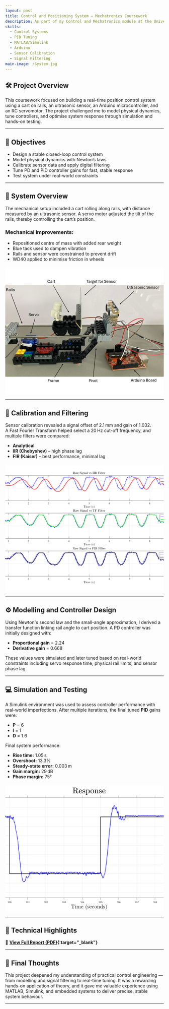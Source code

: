 ```yaml
---
layout: post
title: Control and Positioning System – Mechatronics Coursework
description: As part of my Control and Mechatronics module at the University of Bath, I designed, simulated, and tested a closed-loop control system to balance a cart on rails using real-time feedback and tuned PID control.
skills: 
  - Control Systems
  - PID Tuning
  - MATLAB/Simulink
  - Arduino
  - Sensor Calibration
  - Signal Filtering
main-image: /System.jpg
---
```


## 🛠️ Project Overview

This coursework focused on building a real-time position control system using a cart on rails, an ultrasonic sensor, an Arduino microcontroller, and an RC servomotor. The project challenged me to model physical dynamics, tune controllers, and optimise system response through simulation and hands-on testing.

---

## 🎯 Objectives

- Design a stable closed-loop control system  
- Model physical dynamics with Newton’s laws  
- Calibrate sensor data and apply digital filtering  
- Tune PD and PID controller gains for fast, stable response  
- Test system under real-world constraints

---

## 🧪 System Overview

The mechanical setup included a cart rolling along rails, with distance measured by an ultrasonic sensor. A servo motor adjusted the tilt of the rails, thereby controlling the cart’s position.

### Mechanical Improvements:
- Repositioned centre of mass with added rear weight  
- Blue tack used to dampen vibration  
- Rails and sensor were constrained to prevent drift  
- WD40 applied to minimise friction in wheels

<div style="text-align: center; margin-top: 20px;">
  <img src="/assets/documents/Mechanical System.png" style="height: 400px; object-fit: cover;" alt="System on test bench">
  <p style="margin-top: 8px;"></p>
</div>

---

## 📐 Calibration and Filtering

Sensor calibration revealed a signal offset of 2.1 mm and gain of 1.032.  
A Fast Fourier Transform helped select a 20 Hz cut-off frequency, and multiple filters were compared:
- **Analytical**
- **IIR (Chebyshev)** – high phase lag  
- **FIR (Kaiser)** – best performance, minimal lag  

<div style="text-align: center; margin-top: 20px;">
  <img src="/assets/documents/filter.png" style="height: 400px; object-fit: cover;" alt="Filter comparison plot">
  <p style="margin-top: 8px;"></p>
</div>

---

## ⚙️ Modelling and Controller Design

Using Newton's second law and the small-angle approximation, I derived a transfer function linking rail angle to cart position. A PD controller was initially designed with:
- **Proportional gain** = 2.24  
- **Derivative gain** = 0.668  

These values were simulated and later tuned based on real-world constraints including servo response time, physical rail limits, and sensor phase lag.

---

## 💻 Simulation and Testing

A Simulink environment was used to assess controller performance with real-world imperfections. After multiple iterations, the final tuned **PID** gains were:
- **P** = 6  
- **I** = 1  
- **D** = 1.6  

Final system performance:
- **Rise time:** 1.05 s  
- **Overshoot:** 13.3%  
- **Steady-state error:** 0.003 m  
- **Gain margin:** 29 dB  
- **Phase margin:** 75°  

<div style="text-align: center; margin-top: 20px;">
  <img src="/assets/documents/response.png" style="height: 400px; object-fit: cover;" alt="Final system response plot">
  <p style="margin-top: 8px;"></p>
</div>

---

## 📘 Technical Highlights

📄 **[View Full Report (PDF)](/assets/documents/er909_control_coursework.pdf){:target="_blank"}**

---

## 💬 Final Thoughts

This project deepened my understanding of practical control engineering — from modelling and signal filtering to real-time tuning. It was a rewarding hands-on application of theory, and it gave me valuable experience using MATLAB, Simulink, and embedded systems to deliver precise, stable system behaviour.

---


